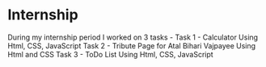 # Internship 
During my internship period I worked on 3 tasks - 
Task 1 - Calculator Using Html, CSS, JavaScript
Task 2 - Tribute Page for Atal Bihari Vajpayee Using Html and CSS
Task 3 - ToDo List Using Html, CSS, JavaScript
